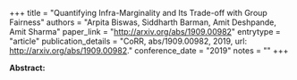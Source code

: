 +++
title = "Quantifying Infra-Marginality and Its Trade-off with Group Fairness"
authors = "Arpita Biswas, Siddharth Barman, Amit Deshpande, Amit Sharma"
paper_link = "http://arxiv.org/abs/1909.00982"
entrytype = "article"
publication_details = "CoRR, abs/1909.00982, 2019, url: <a href='http://arxiv.org/abs/1909.00982' target='_blank'>http://arxiv.org/abs/1909.00982</a>."
conference_date = "2019"
notes = ""
+++

<b>Abstract:</b>
